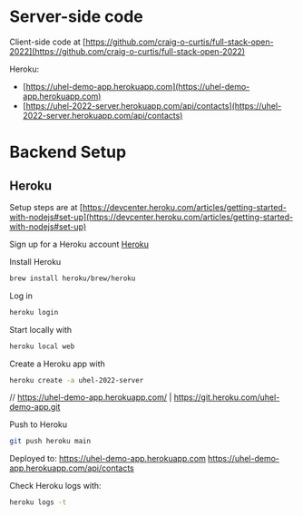 # Server-side code

Client-side code at [https://github.com/craig-o-curtis/full-stack-open-2022](https://github.com/craig-o-curtis/full-stack-open-2022)

Heroku:

- [https://uhel-demo-app.herokuapp.com](https://uhel-demo-app.herokuapp.com)
- [https://uhel-2022-server.herokuapp.com/api/contacts](https://uhel-2022-server.herokuapp.com/api/contacts)

# Backend Setup

## Heroku

Setup steps are at [https://devcenter.heroku.com/articles/getting-started-with-nodejs#set-up](https://devcenter.heroku.com/articles/getting-started-with-nodejs#set-up)

Sign up for a Heroku account [Heroku](https://devcenter.heroku.com/)

Install Heroku

```bash
brew install heroku/brew/heroku
```

Log in

```bash
heroku login
```

Start locally with

```bash
heroku local web
```

Create a Heroku app with

```bash
heroku create -a uhel-2022-server
```

// https://uhel-demo-app.herokuapp.com/ | https://git.heroku.com/uhel-demo-app.git

Push to Heroku

```bash
git push heroku main
```

Deployed to:
https://uhel-demo-app.herokuapp.com
https://uhel-demo-app.herokuapp.com/api/contacts

Check Heroku logs with:

```bash
heroku logs -t
```
